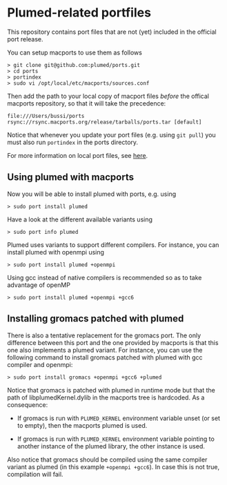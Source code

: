 Plumed-related portfiles
========================

This repository contains port files that are not (yet) included in the official port
release.

You can setup macports to use them as follows

    > git clone git@github.com:plumed/ports.git
    > cd ports
    > portindex
    > sudo vi /opt/local/etc/macports/sources.conf

Then add the path to your local copy of macport files *before* the offical macports repository,
so that it will take the precedence:

    file:///Users/bussi/ports
    rsync://rsync.macports.org/release/tarballs/ports.tar [default]

Notice that whenever you update your port files (e.g. using `git pull`) you must
also run `portindex` in the ports directory.

For more information on local port files, see
[here](https://guide.macports.org/chunked/development.local-repositories.html).

Using plumed with macports
--------------------------

Now you will be able to install plumed with ports, e.g. using

    > sudo port install plumed

Have a look at the different available variants using

    > sudo port info plumed

Plumed uses variants to support different compilers.
For instance, you can install plumed with openmpi using

    > sudo port install plumed +openmpi

Using gcc instead of native compilers is recommended so as to
take advantage of openMP

    > sudo port install plumed +openmpi +gcc6


Installing gromacs patched with plumed
--------------------------------------

There is also a tentative replacement for the gromacs port.
The only difference between this port and the one provided by macports
is that this one also implements a plumed variant.
For instance, you can use the following command to install
gromacs patched with plumed with gcc compiler and openmpi:

    > sudo port install gromacs +openmpi +gcc6 +plumed

Notice that gromacs is patched with plumed in runtime mode
but that the path of libplumedKernel.dylib in the macports tree
is hardcoded. As a consequence:

- If gromacs is run with `PLUMED_KERNEL` environment variable unset (or set to empty),
  then the macports plumed is used.

- If gromacs is run with `PLUMED_KERNEL` environment variable pointing to another instance
  of the plumed library, the other instance is used.

Also notice that gromacs should be compiled using the same compiler
variant as plumed (in this example `+openmpi +gcc6`). In case this is not
true, compilation will fail.

